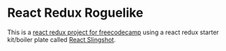 # React Redux Roguelike

This is a [react redux project for freecodecamp](https://www.freecodecamp.com/challenges/build-a-roguelike-dungeon-crawler-game) using a react redux starter kit/boiler plate called [React Slingshot](https://github.com/coryhouse/react-slingshot).

<!---
















TODO
==-=-=-

weapon component
User Story: I have a weapon. I can pick up a better weapon. 



User Story: I can pick up health items.

User Story: All the items are arranged at random.

User Story: I do damage based off of my level and my weapon. 

User Story: When I find and beat the boss, I win.

death in componentWillUpdate



low priority
-=-=-=-=-==-
improve altar/item spawning
constants - they do not have to be from another file
each component/container has its own scss file
add mobs to preloader and items
credit sounds
attribute component
H - help me screen : shows what attributes do, floors till boss, etc
when you hover attribute the normal hover text creates a mouse over box to display how that stat is currently affecting you 		and.. how +1 will affect you
stat upgrade prices are not dependent on the current stat level but the number of times it has been upgraded

stats
strength*		melee dmg*	tiny life*
agility	    	tiny damage*	dodge chance*
vitality		max life*	hp regen after battle*
intelligence  	max mana	mp regen after battle*



1rat			
1goblin		
2slime		
2ghoul		
3troll		
3ogre		
4golem		
4soultaker	
5wyvern		
5dragon		

6terrgoth	

0	Dagger
1	Knife	Club
2	Axe	Sceptre	
3		Glaive	Katana
4	LongSword	Staff
5	Spiked Club	BattleAxe



			DMG	DOG	HP	MP
Dagger		2			3
Knife		3	10		
Club		5		5	
Axe			5		10	
Sceptre		6			15
Glaive		8	14		
Spiked Club	10		20	
Longsword	11		30	
Staff		9			40
Katana		12	18		
Battle Axe	14		50	










-->